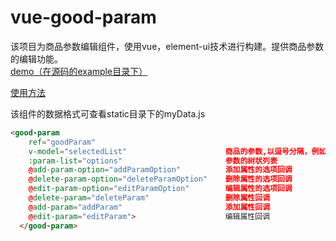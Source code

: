 # vue-good-param
该项目为商品参数编辑组件，使用vue，element-ui技术进行构建。提供商品参数的编辑功能。<br>
[demo（在源码的example目录下）](https://trubasa.github.io/vue-good-param/example/index.html)


[使用方法](https://github.com/Trubasa/doc)

该组件的数据格式可查看static目录下的myData.js

```html
<good-param
    ref="goodParam"    
    v-model="selectedList"                      商品的参数,以逗号分隔，例如:"SADF2D,ASDF3N,AZF2"
    :param-list="options"                       参数的树状列表
    @add-param-option="addParamOption"          添加属性的选项回调
    @delete-param-option="deleteParamOption"    删除属性的选项回调
    @edit-param-option="editParamOption"        编辑属性的选项回调
    @delete-param="deleteParam"                 删除属性回调
    @add-param="addParam"                       添加属性回调
    @edit-param="editParam">                    编辑属性回调
  </good-param>
```
